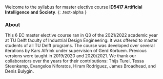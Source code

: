 Welcome to the syllabus for master elective course **ID5417 Artificial Intelligence and Society**.
{: .text-alpha }

### About
This 6 EC master elective course ran in Q3 of the 2021/2022 academic year at TU Delft faculty of Industrial Design Engineering. It was offered to master students of all TU Delft programs.
The course was developed over several iterations by Kars Alfrink under supervision of Gerd Kortuem.
Previous versions were taught in 2019/2020 and 2020/2021.
We thank our collaborators over the years for their contributions: Thijs Turel, Tessa Steenkamp, Evangelos Niforatos, Hiram Rodriguez, James Broadhead, and Denis Bulygin.
